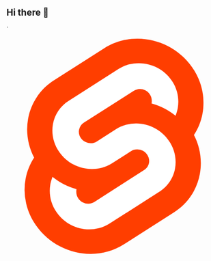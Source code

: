 ## Hi there 👋
`
<!--
**saad6101/saad6101** is a ✨ _special_ ✨ repository because its `README.md` (this file) appears on your GitHub profile.

Here are some ideas to get you started:

- Love Using  -->      
<svg xmlns="http://www.w3.org/2000/svg" viewBox="0 0 128 128"><path d="M 110.43093,16.935847 C 98.552474,-0.076153 75.089104,-5.118154 58.130818,5.695846 l -29.793,19.000001 c -4.030441,2.529 -7.488786,5.871 -10.15468,9.814 -2.665895,3.943 -4.479469,8.399 -5.325138,13.083 a 25.478172,30.64 0 0 0 -0.572094,6.396 c 0.0183,5.831 1.446866,11.571 4.163485,16.729995 -2.546986,3.87201 -4.285721,8.22 -5.110602,12.78201 a 25.347621,30.483 0 0 0 0.345086,14.41199 c 1.072679,4.732998 3.078336,9.203998 5.900559,13.151998 11.877618,17.011 35.393374,22.053 52.299272,11.24 l 29.762238,-19.001 c 4.027946,-2.532 7.482126,-5.877998 10.141386,-9.824998 2.65841,-3.947 4.46282,-8.40699 5.29686,-13.093 0.3825,-2.107 0.57458,-4.244 0.5721,-6.386 -0.007,-5.81999 -1.41778,-11.550995 -4.11194,-16.708995 2.54616,-3.869 4.28489,-8.213 5.11143,-12.771 0.36921,-2.109 0.55713,-4.245 0.56212,-6.386 0.002,-7.595 -2.37152,-15 -6.78697,-21.178 z" fill="#ff3e00" id="path598" style="stroke-width:0.911885" /><path d="m 55.218941,112.66204 a 28.463375,34.23 0 0 1 -5.953776,0.76 c -3.820895,0.001 -7.585244,-0.925 -10.970416,-2.7 -3.384341,-1.774 -6.288887,-4.343 -8.464177,-7.487 -2.655917,-3.716 -4.082827,-8.171 -4.080332,-12.74 a 15.657767,18.83 0 0 1 0.332613,-3.833 15.424937,18.55 0 0 1 0.719276,-2.782 l 0.562116,-1.708 1.51921,1.156 c 3.528195,2.591 7.470493,4.564 11.658097,5.834 l 1.104275,0.333 -0.103941,1.104 v 0.573 c -0.0025,1.381 0.427408,2.73 1.228174,3.854 0.646933,0.958 1.51838,1.744 2.537839,2.288 a 8.2621121,9.936 0 0 0 3.311997,0.837 8.2513022,9.923 0 0 0 1.79029,-0.229 7.2717563,8.745 0 0 0 1.832699,-0.802 l 29.760566,-19.094 c 0.892236,-0.566 1.627311,-1.349 2.135377,-2.276 0.507236,-0.927 0.771662,-1.968 0.768337,-3.026 -0.0084,-1.381 -0.449027,-2.725 -1.259773,-3.844 -0.656912,-0.946 -1.533347,-1.718 -2.553637,-2.252 a 8.3128357,9.997 0 0 0 -3.307008,-0.81 8.246313,9.917 0 0 0 -1.79029,0.23 6.9383115,8.344 0 0 0 -1.821058,0.801 l -11.346268,7.25 a 24.375558,29.314 0 0 1 -6.04774,2.656 c -1.945787,0.502 -3.945624,0.758 -5.954608,0.76 -3.820063,0 -7.582749,-0.926 -10.967089,-2.698 -3.384341,-1.772 -6.289718,-4.338 -8.467502,-7.478 -2.652591,-3.718 -4.079502,-8.172 -4.080334,-12.74 0.0016,-1.285 0.113089,-2.567 0.332615,-3.833 0.509728,-2.816 1.597374,-5.495 3.196411,-7.867 1.598207,-2.373 3.67205,-4.387 6.089317,-5.914 l 29.792168,-18.99 c 1.869286,-1.19 3.908205,-2.09 6.04774,-2.667 1.945787,-0.499 3.945625,-0.75 5.953776,-0.75 3.82921,-0.01 7.603538,0.91 10.999519,2.681 3.395981,1.77 6.311338,4.34 8.497439,7.486 2.636787,3.727 4.045417,8.184 4.028777,12.75 a 15.748404,18.939 0 0 1 -0.33344,3.844 15.407475,18.529 0 0 1 -0.71845,2.781 l -0.56211,1.708 -1.519216,-1.114 c -3.525699,-2.595 -7.468833,-4.568 -11.658096,-5.834 l -1.104275,-0.343 0.103941,-1.105 v -0.572 c 0,-1.385 -0.429072,-2.735 -1.228174,-3.865 -0.65608,-0.945 -1.530022,-1.716 -2.549481,-2.25 a 8.3086779,9.992 0 0 0 -3.301186,-0.813 8.2213671,9.887 0 0 0 -1.768671,0.271 6.8185708,8.2 0 0 0 -1.831867,0.802 l -29.792165,18.99 a 5.8797701,7.071 0 0 0 -1.836857,1.79 4.7505482,5.713 0 0 0 -0.962914,2.377 5.0365955,6.057 0 0 0 -0.135541,1.104 c -8.31e-4,1.378 0.42824,2.722 1.228174,3.844 0.655248,0.945 1.530021,1.717 2.548649,2.25 a 8.2986996,9.98 0 0 0 3.301186,0.812 8.2471446,9.918 0 0 0 1.79029,-0.23 6.9433007,8.35 0 0 0 1.832699,-0.801 l 11.367057,-7.292 a 24.218399,29.125 0 0 1 6.04774,-2.656 28.52574,34.305 0 0 1 5.953776,-0.76 c 3.821727,0 7.586076,0.925 10.972078,2.697 3.386003,1.772 6.293877,4.339 8.473325,7.48 2.652591,3.717 4.079498,8.171 4.080338,12.74 0.003,1.299 -0.11226,2.596 -0.34343,3.874 -0.506403,2.817 -1.594046,5.497 -3.192254,7.87 -1.599037,2.372 -3.673715,4.385 -6.093476,5.911 l -29.739779,18.99 a 24.308205,29.233 0 0 1 -6.057719,2.667 z" fill="#ffffff" id="path600" style="stroke-width:0.911885" /></svg>

